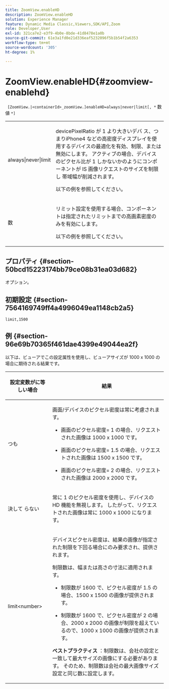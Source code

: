 ```yaml
---
title: ZoomView.enableHD
description: ZoomView.enableHD
solution: Experience Manager
feature: Dynamic Media Classic,Viewers,SDK/API,Zoom
role: Developer,User
exl-id: 321ca7e2-e3f9-4b0e-8bde-41d8478e1a0b
source-git-commit: 61e3a1fd0e21d336eaf5232096f5b1b54f2a6353
workflow-type: tm+mt
source-wordcount: '305'
ht-degree: 1%

---
```


# ZoomView.enableHD{#zoomview-enablehd}

` [ZoomView.|<containerId>_zoomView.]enableHD=always|never|limit[, *` 数値 `*]`

<table id="table_0BEA0B5FFDF64E5594B534B2A87A6D88"> 
 <tbody> 
  <tr> 
   <td colname="col1"> <p> <span class="codeph"> always|never|limit</span> </p> </td> 
   <td colname="col2"> <p> devicePixelRatio<span class="codeph"> が </span> 1<span class="codeph"> より大きいデバ </span> ス、つまりiPhone4 などの高密度ディスプレイを使用するデバイスの最適化を有効、制限、または無効にします。 アクティブの場合、デバイスのピクセル比が <span class="codeph"> 1 しかないかのようにコンポーネントが IS 画像リクエストのサイズを制限し </span> 帯域幅が削減されます。 </p> <p>以下の例を参照してください。 </p> </td> 
  </tr> 
  <tr> 
   <td colname="col1"> <p> <span class="codeph"> <span class="varname"> 数 </span> </span> </p> </td> 
   <td colname="col2"> <p> リミット設定を使用する場合、コンポーネントは指定されたリミットまでの高画素密度のみを有効にします。 </p> <p>以下の例を参照してください。 </p> </td> 
  </tr> 
 </tbody> 
</table>

## プロパティ {#section-50bcd15223174bb79ce08b31ea03d682}

オプション。

## 初期設定 {#section-7564169749ff4a4996049ea1148cb2a5}

`limit,1500`

## 例 {#section-96e69b70365f461dae4399e49044ea2f}

以下は、ビューアでこの設定属性を使用し、ビューアサイズが 1000 x 1000 の場合に期待される結果です。

<table id="table_F97FEDA0EE1B4EF6AC9FF9060548ACA4"> 
 <thead> 
  <tr> 
   <th colname="col1" class="entry"> <p>設定変数がに等しい場合 </p> </th> 
   <th colname="col2" class="entry"> <p>結果 </p> </th> 
  </tr> 
 </thead>
 <tbody> 
  <tr> 
   <td colname="col1"> <p> <span class="codeph"> つも </span> </p> </td> 
   <td colname="col2"> <p>画面/デバイスのピクセル密度は常に考慮されます。</p> <p> 
     <ul id="ul_D8F31FDFCDB74B75A3B1BFBEE33AF2E2"> 
      <li id="li_8A1C6DCCE10545349C73029729211BB2"> <p>画面のピクセル密度= 1 の場合、リクエストされた画像は 1000 x 1000 です。 </p> </li> 
      <li id="li_884156A34AC64B4E9B3ACC4C25EB710F"> <p>画面のピクセル密度= 1.5 の場合、リクエストされた画像は 1500 x 1500 です。 </p> </li> 
      <li id="li_7EC699284A7F4E679E512C3DA8B5454F"> <p>画面のピクセル密度= 2 の場合、リクエストされた画像は 2000 x 2000 です。 </p> </li> 
     </ul> </p> </td> 
  </tr> 
  <tr> 
   <td colname="col1"> <p> 決して <span class="codeph"> らない </span> </p> </td> 
   <td colname="col2"> <p>常に 1 のピクセル密度を使用し、デバイスの HD 機能を無視します。 したがって、リクエストされた画像は常に 1000 x 1000 になります。 </p> </td> 
  </tr> 
  <tr> 
   <td colname="col1"> <p> <span class="codeph"> limit&lt;number&gt;</span> </p> </td> 
   <td colname="col2"> <p>デバイスピクセル密度は、結果の画像が指定された制限を下回る場合にのみ要求され、提供されます。 </p> <p>制限数は、幅または高さの寸法に適用されます。 </p> <p> 
     <ul id="ul_CEC06B2280164951BA1A0ADED99E8050"> 
      <li id="li_CA7A0980ACC54690A4F212DF53E2DC8A"> <p>制限数が 1600 で、ピクセル密度が 1.5 の場合、1500 x 1500 の画像が提供されます。 </p> </li> 
      <li id="li_A4AAD7FBFA0347B082789511CA6768A5"> <p>制限数が 1600 で、ピクセル密度が 2 の場合、2000 x 2000 の画像が制限を超えているので、1000 x 1000 の画像が提供されます。 </p> </li> 
     </ul> </p> <p> <b> ベストプラクティス </b>：制限数は、会社の設定と一致して最大サイズの画像にする必要があります。 そのため、制限数は会社の最大画像サイズ設定と同じ数に設定します。 </p> </td> 
  </tr> 
 </tbody> 
</table>
